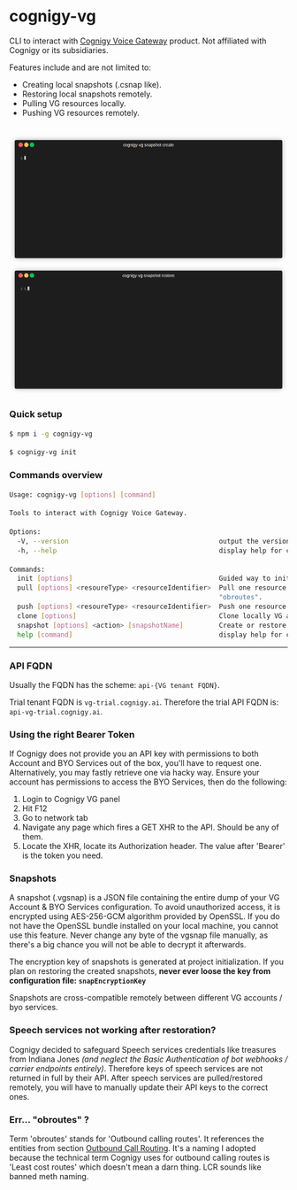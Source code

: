 # cognigy-vg

CLI to interact with <a href="https://www.cognigy.com/platform/cognigy-voice-gateway" target="_blank">Cognigy Voice Gateway</a> product. Not affiliated with Cognigy or its subsidiaries.

Features include and are not limited to:
- Creating local snapshots (.csnap like).
- Restoring local snapshots remotely.
- Pulling VG resources locally.
- Pushing VG resources remotely.

<br>

<img src="https://raw.githubusercontent.com/tgbv/cognigy-vg/refs/heads/dev/demos/create-snap.gif">

<br>

<img src="https://raw.githubusercontent.com/tgbv/cognigy-vg/refs/heads/dev/demos/restore-snap.gif">

<br>


### Quick setup
```bash
$ npm i -g cognigy-vg

$ cognigy-vg init
```

### Commands overview
```bash
Usage: cognigy-vg [options] [command]

Tools to interact with Cognigy Voice Gateway.

Options:
  -V, --version                                      output the version number
  -h, --help                                         display help for command

Commands:
  init [options]                                     Guided way to initialize new configuration file.
  pull [options] <resoureType> <resourceIdentifier>  Pull one resource from API to disk. Can be "app", "carrier", "speech", "phone",
                                                     "obroutes".
  push [options] <resoureType> <resourceIdentifier>  Push one resource from disk to API. Can be "app", "carrier", "speech", "phone".
  clone [options]                                    Clone locally VG app/service provider with all dependencies.
  snapshot [options] <action> [snapshotName]         Create or restore a snapshot remotely.
  help [command]                                     display help for command
```

<hr>

### API FQDN

Usually the FQDN has the scheme: `api-{VG tenant FQDN}`.

Trial tenant FQDN is `vg-trial.cognigy.ai`. Therefore the trial API FQDN is: `api-vg-trial.cognigy.ai`. 

### Using the right Bearer Token

If Cognigy does not provide you an API key with permissions to both Account and BYO Services out of the box, you'll have to request one. Alternatively, you may fastly retrieve one via hacky way. Ensure your account has permissions to access the BYO Services, then do the following:

1. Login to Cognigy VG panel
2. Hit F12
3. Go to network tab
4. Navigate any page which fires a GET XHR to the API. Should be any of them.
5. Locate the XHR, locate its Authorization header. The value after 'Bearer' is the token you need.

### Snapshots

A snapshot (.vgsnap) is a JSON file containing the entire dump of your VG Account & BYO Services configuration. To avoid unauthorized access, it is encrypted using AES-256-GCM algorithm provided by OpenSSL. If you do not have the OpenSSL bundle installed on your local machine, you cannot use this feature. Never change any byte of the vgsnap file manually, as there's a big chance you will not be able to decrypt it afterwards.

The encryption key of snapshots is generated at project initialization. If you plan on restoring the created snapshots, <b>never ever loose the key from configuration file: `snapEncryptionKey`</b>

Snapshots are cross-compatible remotely between different VG accounts / byo services.

### Speech services not working after restoration?

Cognigy decided to safeguard Speech services credentials like treasures from Indiana Jones <i>(and neglect the Basic Authentication of bot webhooks / carrier endpoints entirely)</i>. Therefore keys of speech services are not returned in full by their API. After speech services are pulled/restored remotely, you will have to manually update their API keys to the correct ones.

### Err... "obroutes" ?

Term 'obroutes' stands for 'Outbound calling routes'. It references the entities from section <a href="https://docs.cognigy.com/voice-gateway/webapp/outbound-call-routing/" target="_blank">Outbound Call Routing</a>. It's a naming I adopted because the technical term Cognigy uses for outbound calling routes is 'Least cost routes' which doesn't mean a darn thing. LCR sounds like banned meth naming.
